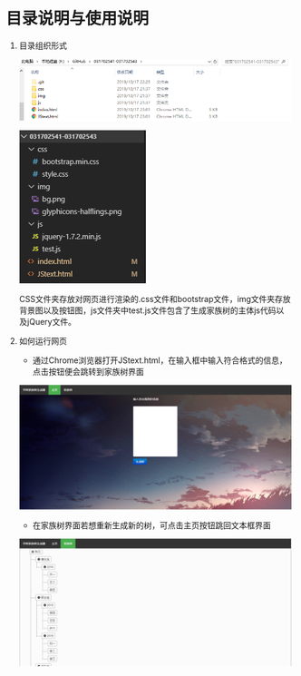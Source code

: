# 目录说明与使用说明

1. 目录组织形式

   ![](https://github.com/Brokenpumpkin/MyPicture/blob/master/QQ%E6%88%AA%E5%9B%BE20191017230754.png)
 
   ![](https://github.com/Brokenpumpkin/MyPicture/blob/master/QQ%E6%88%AA%E5%9B%BE20191017231002.png)

   CSS文件夹存放对网页进行渲染的.css文件和bootstrap文件，img文件夹存放背景图以及按钮图，js文件夹中test.js文件包含了生成家族树的主体js代码以及jQuery文件。

2. 如何运行网页

   - 通过Chrome浏览器打开JStext.html，在输入框中输入符合格式的信息，点击按钮便会跳转到家族树界面

   ![](https://github.com/Brokenpumpkin/MyPicture/blob/master/QQ%E6%88%AA%E5%9B%BE20191018211757.png)

   - 在家族树界面若想重新生成新的树，可点击主页按钮跳回文本框界面

   ![](https://github.com/Brokenpumpkin/MyPicture/blob/master/QQ%E6%88%AA%E5%9B%BE20191018211819.png)
